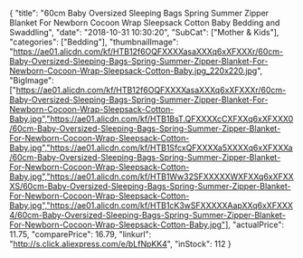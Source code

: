 {
	"title": "60cm Baby Oversized Sleeping Bags Spring Summer Zipper Blanket For Newborn Cocoon Wrap Sleepsack Cotton Baby Bedding and Swaddling",
	"date": "2018-10-31 10:30:20",
	"SubCat": ["Mother & Kids"],
	"categories": ["Bedding"],
	"thumbnailImage": "https://ae01.alicdn.com/kf/HTB12f6OQFXXXXasaXXXq6xXFXXXr/60cm-Baby-Oversized-Sleeping-Bags-Spring-Summer-Zipper-Blanket-For-Newborn-Cocoon-Wrap-Sleepsack-Cotton-Baby.jpg_220x220.jpg",
	"BigImage": ["https://ae01.alicdn.com/kf/HTB12f6OQFXXXXasaXXXq6xXFXXXr/60cm-Baby-Oversized-Sleeping-Bags-Spring-Summer-Zipper-Blanket-For-Newborn-Cocoon-Wrap-Sleepsack-Cotton-Baby.jpg","https://ae01.alicdn.com/kf/HTB1BsT.QFXXXXcCXFXXq6xXFXXX0/60cm-Baby-Oversized-Sleeping-Bags-Spring-Summer-Zipper-Blanket-For-Newborn-Cocoon-Wrap-Sleepsack-Cotton-Baby.jpg","https://ae01.alicdn.com/kf/HTB1SfcxQFXXXXa5XXXXq6xXFXXXa/60cm-Baby-Oversized-Sleeping-Bags-Spring-Summer-Zipper-Blanket-For-Newborn-Cocoon-Wrap-Sleepsack-Cotton-Baby.jpg","https://ae01.alicdn.com/kf/HTB1Ww32SFXXXXXWXFXXq6xXFXXXS/60cm-Baby-Oversized-Sleeping-Bags-Spring-Summer-Zipper-Blanket-For-Newborn-Cocoon-Wrap-Sleepsack-Cotton-Baby.jpg","https://ae01.alicdn.com/kf/HTB1cK3wSFXXXXXAapXXq6xXFXXX4/60cm-Baby-Oversized-Sleeping-Bags-Spring-Summer-Zipper-Blanket-For-Newborn-Cocoon-Wrap-Sleepsack-Cotton-Baby.jpg"],
	"actualPrice": 11.75,
	"comparePrice": 16.79,
	"linkurl": "http://s.click.aliexpress.com/e/bLfNpKK4",
	"inStock": 112
}
